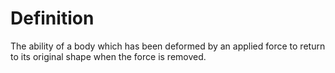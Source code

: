 # Definition

The ability of a body which has been deformed by an applied force to
return to its original shape when the force is removed.
